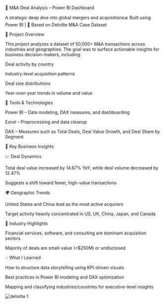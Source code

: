 💼 M&A Deal Analysis – Power BI Dashboard

A strategic deep dive into global mergers and acquisitions📊 Built using Power BI | 🧠 Based on Deloitte M&A Case Dataset

📍 Project Overview

This project analyzes a dataset of 50,000+ M&A transactions across industries and geographies. The goal was to surface actionable insights for business decision-makers, including:

Deal activity by country

Industry-level acquisition patterns

Deal size distributions

Year-over-year trends in volume and value

🔧 Tools & Technologies

Power BI – Data modeling, DAX measures, and dashboarding

Excel – Preprocessing and data cleanup

DAX – Measures such as Total Deals, Deal Value Growth, and Deal Share by Segment

🌟 Key Business Insights

📈 Deal Dynamics

Total deal value increased by 14.67% YoY, while deal volume decreased by 12.47%

Suggests a shift toward fewer, high-value transactions

🌍 Geographic Trends

United States and China lead as the most active acquirers

Target activity heavily concentrated in US, UK, China, Japan, and Canada

🏢 Industry Highlights

Financial services, software, and consulting are dominant acquisition sectors

Majority of deals are small-value (<$250M) or undisclosed

💡 What I Learned

How to structure data storytelling using KPI-driven visuals

Best practices in Power BI modeling and DAX optimization

Mapping and classifying industries/countries for executive-level insights

![deloitte 1](https://github.com/user-attachments/assets/f3cf94e2-a95b-4f9f-a41d-3d7b68082c96)




